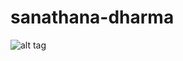 sanathana-dharma
================

![alt tag](http://mantravidyaphalam.org/Portals/0/Images/om.jpg)
